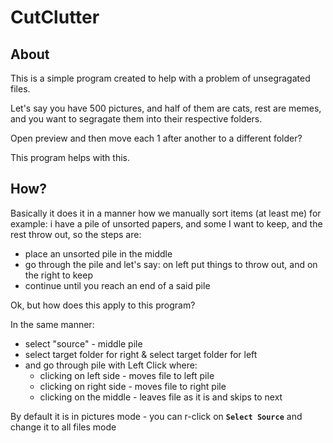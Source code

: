 # CutClutter
About
---
This is a simple program created to help with a problem of unsegragated files.

Let's say you have 500 pictures, and half of them are cats, rest are memes, and you want to segragate them into their respective folders.

Open preview and then move each 1 after another to a different folder?

This program helps with this.

How?
---
Basically it does it in a manner how we manually sort items (at least me) for example:
i have a pile of unsorted papers, and some I want to keep, and the rest throw out, so the steps are:
- place an unsorted pile in the middle
- go through the pile and let's say: on left put things to throw out, and on the right to keep
- continue until you reach an end of a said pile


Ok, but how does this apply to this program?

In the same manner:
 - select "source" - middle pile
 - select target folder for right & select target folder for left
 - and go through pile with Left Click where:
   * clicking on left side - moves file to left pile
   * clicking on right side - moves file to right pile
   * clicking on the middle - leaves file as it is and skips to next
   
By default it is in pictures mode - you can r-click on **`Select Source`** and change it to all files mode
 
